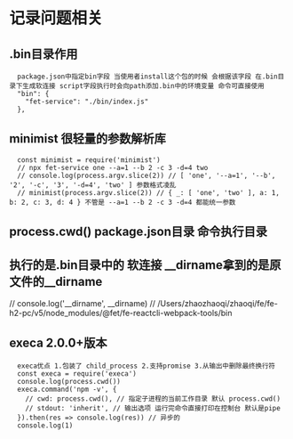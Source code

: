 # 记录问题相关
## .bin目录作用
```code
  package.json中指定bin字段 当使用者install这个包的时候 会根据该字段 在.bin目录下生成软连接 script字段执行时会向path添加.bin中的环境变量 命令可直接使用
  "bin": {
    "fet-service": "./bin/index.js"
  },
```
## minimist 很轻量的参数解析库
```code
  const minimist = require('minimist')
  // npx fet-service one --a=1 --b 2 -c 3 -d=4 two
  // console.log(process.argv.slice(2)) // [ 'one', '--a=1', '--b', '2', '-c', '3', '-d=4', 'two' ] 参数格式凌乱
  // minimist(process.argv.slice(2)) // { _: [ 'one', 'two' ], a: 1, b: 2, c: 3, d: 4 } 不管是 --a=1 --b 2 -c 3 -d=4 都能统一参数
```
## process.cwd() package.json目录 命令执行目录
## 执行的是.bin目录中的 软连接 __dirname拿到的是原文件的__dirname
// console.log('__dirname', __dirname) // /Users/zhaozhaoqi/zhaoqi/fe/fe-h2-pc/v5/node_modules/@fet/fe-reactcli-webpack-tools/bin
## execa 2.0.0+版本
```code
  execa优点 1.包装了 child_process 2.支持promise 3.从输出中删除最终换行符
  const execa = require('execa')
  console.log(process.cwd())
  execa.command('npm -v', {
    // cwd: process.cwd(), // 指定子进程的当前工作目录 默认 process.cwd()
    // stdout: 'inherit', // 输出选项 运行完命令直接打印在控制台 默认是pipe
  }).then(res => console.log(res)) // 异步的
  console.log(1)
```